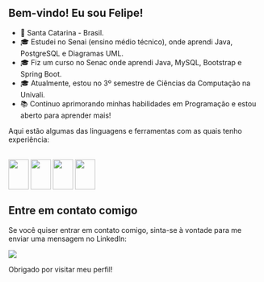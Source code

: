 ## Bem-vindo! Eu sou Felipe!

- 🏡 Santa Catarina - Brasil.
- 🎓 Estudei no Senai (ensino médio técnico), onde aprendi Java, PostgreSQL e Diagramas UML.
- 🎓 Fiz um curso no Senac onde aprendi Java, MySQL, Bootstrap e Spring Boot.
- 🎓 Atualmente, estou no 3º semestre de Ciências da Computação na Univali.
- 📚 Continuo aprimorando minhas habilidades em Programação e estou aberto para aprender mais!

Aqui estão algumas das linguagens e ferramentas com as quais tenho experiência:

<div style="display: inline_block"><br>
   <img align="center" height="60" width="40" src="https://cdn.jsdelivr.net/gh/devicons/devicon/icons/java/java-original.svg" />
   <img align="center" height="60" width="40" src="https://cdn.jsdelivr.net/gh/devicons/devicon/icons/mysql/mysql-original.svg" />
   <img align="center" height="60" width="40" src="https://www.vectorlogo.zone/logos/postgresql/postgresql-icon.svg" />
   <img align="center" height="60" width="40" src="https://cdn.jsdelivr.net/gh/devicons/devicon/icons/cplusplus/cplusplus-original.svg" />
</div>

## Entre em contato comigo

Se você quiser entrar em contato comigo, sinta-se à vontade para me enviar uma mensagem no LinkedIn:

<div>
   <a href="www.linkedin.com/in/felipe-apio-de-souza-952918190" target="_blank"><img src="https://img.shields.io/badge/LinkedIn-0077B5?style=for-the-badge&logo=linkedin&logoColor=white" target="_blank"></a>
</div>

Obrigado por visitar meu perfil!
